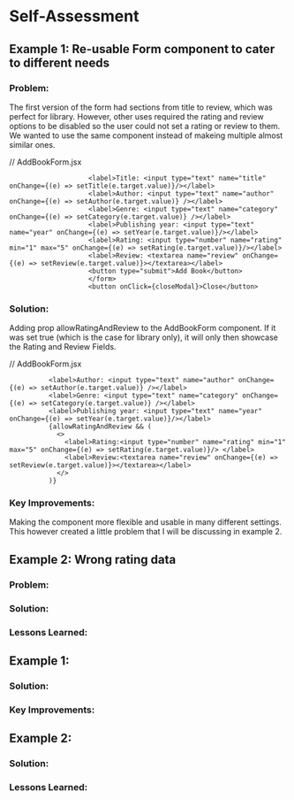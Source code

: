 # Self-Assessment
## Example 1: Re-usable Form component to cater to different needs

### Problem: 
The first version of the form had sections from title to review, which was perfect for library. However, other uses required the rating and review options to be disabled so the user could not set a rating or review to them. We wanted to use the same component instead of makeing multiple almost similar ones.

// AddBookForm.jsx
```                <form onSubmit={onAddBook}>
                    <label>Title: <input type="text" name="title" onChange={(e) => setTitle(e.target.value)}/></label>
                    <label>Author: <input type="text" name="author" onChange={(e) => setAuthor(e.target.value)} /></label>
                    <label>Genre: <input type="text" name="category" onChange={(e) => setCategory(e.target.value)} /></label>
                    <label>Publishing year: <input type="text" name="year" onChange={(e) => setYear(e.target.value)}/></label>
                    <label>Rating: <input type="number" name="rating" min="1" max="5" onChange={(e) => setRating(e.target.value)}/></label>
                    <label>Review: <textarea name="review" onChange={(e) => setReview(e.target.value)}></textarea></label>
                    <button type="submit">Add Book</button>
                    </form>
                    <button onClick={closeModal}>Close</button>
```

### Solution:
Adding prop allowRatingAndReview to the AddBookForm component. If it was set true (which is the case for library only), it will only then showcase the Rating and Review Fields.

// AddBookForm.jsx
```           <label>Title: <input type="text" name="title" onChange={(e) => setTitle(e.target.value)}/></label>
          <label>Author: <input type="text" name="author" onChange={(e) => setAuthor(e.target.value)} /></label>
          <label>Genre: <input type="text" name="category" onChange={(e) => setCategory(e.target.value)} /></label>
          <label>Publishing year: <input type="text" name="year" onChange={(e) => setYear(e.target.value)}/></label>
          {allowRatingAndReview && (
            <>
              <label>Rating:<input type="number" name="rating" min="1" max="5" onChange={(e) => setRating(e.target.value)}/> </label>
              <label>Review:<textarea name="review" onChange={(e) => setReview(e.target.value)}></textarea></label>
            </>
          )}
```
### Key Improvements:
Making the component more flexible and usable in many different settings. This however created a little problem that I will be discussing in example 2.

## Example 2: Wrong rating data

### Problem:

### Solution:



### Lessons Learned:

## Example 1:

### Solution:

### Key Improvements:


   
## Example 2: 

### Solution:



### Lessons Learned:

